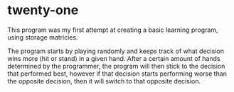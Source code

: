 # twenty-one
This program was my first attempt at creating a basic learning program, using storage matricies.

The program starts by playing randomly and keeps track of what decision wins more (hit or stand) in a given hand. 
After a certain amount of hands determined by the programmer, the program will then stick to the decision that performed best,
however if that decision starts performing worse than the opposite decision, then it will switch to that opposite decision. 
